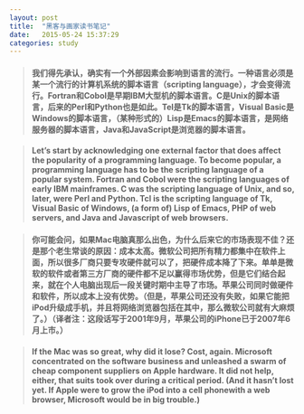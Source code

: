 ```yaml
---
layout: post
title:  "黑客与画家读书笔记"
date:   2015-05-24 15:37:29
categories: study
---
```


> #### 我们得先承认，确实有一个外部因素会影响到语言的流行。一种语言必须是某一个流行的计算机系统的脚本语言（scripting language），才会变得流行。Fortran和Cobol是早期IBM大型机的脚本语言。C是Unix的脚本语言，后来的Perl和Python也是如此。Tel是Tk的脚本语言，Visual Basic是Windows的脚本语言，（某种形式的）Lisp是Emacs的脚本语言，是网络服务器的脚本语言，Java和JavaScript是浏览器的脚本语言。

> #### Let’s start by acknowledging one external factor that does affect the popularity of a programming language. To become popular, a programming language has to be the scripting language of a popular system. Fortran and Cobol were the scripting languages of early IBM mainframes. C was the scripting language of Unix, and so, later, were Perl and Python. Tcl is the scripting language of Tk, Visual Basic of Windows, (a form of) Lisp of Emacs, PHP of web servers, and Java and Javascript of web browsers.<br/>

> #### 你可能会问，如果Mac电脑真那么出色，为什么后来它的市场表现不佳？还是那个老生常谈的原因：成本太高。微软公司把所有精力都集中在软件上面，所以很多厂商只要专攻硬件就可以了，把硬件成本降了下来。单单是微软的软件或者第三方厂商的硬件都不足以赢得市场优势，但是它们结合起来，就在个人电脑出现后一段关键时期中主导了市场。苹果公司同时做硬件和软件，所以成本上没有优势。（但是，苹果公司还没有失败，如果它能把iPod升级成手机，并且将网络浏览器包括在其中，那么微软公司就有大麻烦了。）（译者注：这段话写于2001年9月，苹果公司的iPhone已于2007年6月上市。）

> #### If the Mac was so great, why did it lose? Cost, again. Microsoft concentrated on the software business and unleashed a swarm of cheap component suppliers on Apple hardware. It did not help, either, that suits took over during a critical period. (And it hasn’t lost yet. If Apple were to grow the iPod into a cell phonewith a web browser, Microsoft would be in big trouble.)<br/>